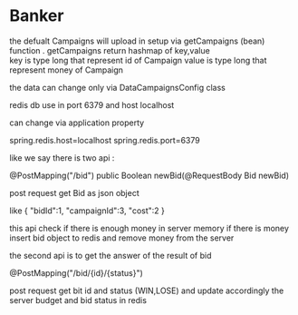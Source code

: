 # Banker

the defualt Campaigns will upload in setup via getCampaigns (bean) function .
getCampaigns return hashmap of key,value  
key is type long that represent id of Campaign
value is type long that represent money of Campaign

the data can change only via DataCampaignsConfig class

redis db use in port 6379 and host localhost

can change via application property

spring.redis.host=localhost
spring.redis.port=6379

like we say there is two api :

@PostMapping("/bid")
public Boolean newBid(@RequestBody Bid newBid)

post request get Bid as json object 

like 
{
	"bidId":1,
	"campaignId":3,
	"cost":2
}

this api check if there is enough  money in server memory 
if there is money 
insert bid object to redis and remove money from the server

the second api is to get the answer of the result of bid

@PostMapping("/bid/{id}/{status}")

post request get  bit id and status (WIN,LOSE)
and update accordingly the server budget
and bid status in redis




